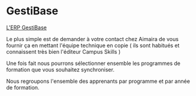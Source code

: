 # GestiBase

[L'ERP GestiBase](https://www.aimaira.fr/)

Le plus simple est de demander à votre contact chez Aimaira de vous fournir ça en mettant l'équipe technique en copie ( ils sont habitués et connaissent très bien l'éditeur Campus Skills )

Une fois fait nous pourrons sélectionner ensemble les programmes de formation que vous souhaitez synchroniser.

Nous regroupons l'ensemble des apprenants par programme et par année de formation.

 

 
